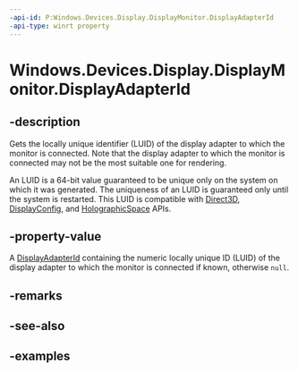 ```yaml
---
-api-id: P:Windows.Devices.Display.DisplayMonitor.DisplayAdapterId
-api-type: winrt property
---
```


<!-- Property syntax.
public DisplayAdapterId DisplayAdapterId { get; }
-->

# Windows.Devices.Display.DisplayMonitor.DisplayAdapterId

## -description
Gets the locally unique identifier (LUID) of the display adapter to which the monitor is connected. Note that the display adapter to which the monitor is connected may not be the most suitable one for rendering.

An LUID is a 64-bit value guaranteed to be unique only on the system on which it was generated. The uniqueness of an LUID is guaranteed only until the system is restarted. This LUID is compatible with [Direct3D](https://docs.microsoft.com/windows/desktop/direct3d), [DisplayConfig](https://docs.microsoft.com/windows/desktop/api/wingdi/ns-wingdi-displayconfig_path_target_info), and [HolographicSpace](../windows.graphics.holographic/holographicspace.md) APIs.

## -property-value
A [DisplayAdapterId](../windows.graphics/displayadapterid.md) containing the numeric locally unique ID (LUID) of the display adapter to which the monitor is connected if known, otherwise `null`.

## -remarks

## -see-also

## -examples

